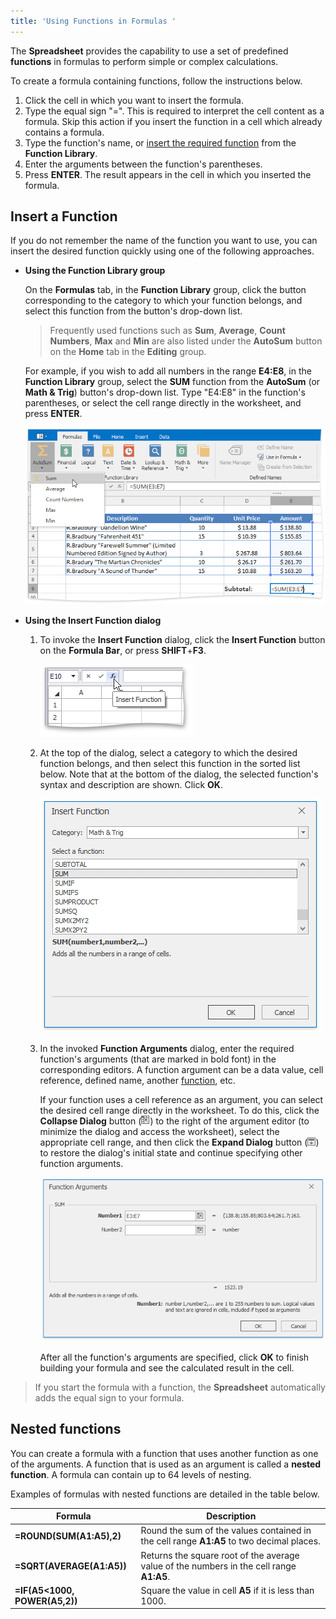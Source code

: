 ```yaml
---
title: 'Using Functions in Formulas '
---
```

The **Spreadsheet** provides the capability to use a set of predefined **functions** in formulas to perform simple or complex calculations.

To create a formula containing functions, follow the instructions below.
1. Click the cell in which you want to insert the formula.
2. Type the equal sign "=". This is required to interpret the cell content as a formula. Skip this action if you insert the function in a cell which already contains a formula.
3. Type the function's name, or [insert the required function](#insertfunction) from the **Function Library**.
4. Enter the arguments between the function's parentheses.
5. Press **ENTER**. The result appears in the cell in which you inserted the formula.

## <a name="insertfunction"/>Insert a Function
If you do not remember the name of the function you want to use, you can insert the desired function quickly using one of the following approaches.
* **Using the Function Library group**
	
	On the **Formulas** tab, in the **Function Library** group, click the button corresponding to the category to which your function belongs, and select this function from the button's drop-down list.
	
	> Frequently used functions such as **Sum**, **Average**, **Count Numbers**, **Max** and **Min** are also listed under the **AutoSum** button on the **Home** tab in the **Editing** group.
	
	For example, if you wish to add all numbers in the range **E4:E8**, in the **Function Library** group, select the **SUM** function from the **AutoSum** (or **Math &amp; Trig**) button's drop-down list. Type "E4:E8" in the function's parentheses, or select the cell range directly in the worksheet, and press **ENTER**.
	
	![Spreadsheet_AutoSumExample](../../../images/Img25719.png)
* **Using the **Insert Function** dialog**
	1. To invoke the **Insert Function** dialog, click the **Insert Function** button on the **Formula Bar**, or press **SHIFT**+**F3**.
		
		![Spreadsheet_InsertFunctionButton](../../../images/Img25714.png)
	2. At the top of the dialog, select a category to which the desired function belongs, and then select this function in the sorted list below. Note that at the bottom of the dialog, the selected function's syntax and description are shown. Click **OK**.
		
		![Spreadsheet_InsertFunctionDialog](../../../images/Img25715.png)
	3. In the invoked **Function Arguments** dialog, enter the required function's arguments (that are marked in bold font) in the corresponding editors. A function argument can be a data value, cell reference, defined name, another [function](#nestedfunction), etc.
		
		If your function uses a cell reference as an argument, you can select the desired cell range directly in the worksheet. To do this, click the **Collapse Dialog** button (![SpreadsheetControl_FunctionArgumentsDialog_CollapseDialogButton](../../../images/Img23559.png)) to the right of the argument editor (to minimize the dialog and access the worksheet), select the appropriate cell range, and then click the **Expand Dialog** button (![SpreadsheetControl_FunctionArgumentsDialog_ExpandDialogButton](../../../images/Img23560.png)) to restore the dialog's initial state and continue specifying other function arguments.
		
		![Spreadsheet_FunctionArgumentsDialog](../../../images/Img25720.png)
		
		After all the function's arguments are specified, click **OK** to finish building your formula and see the calculated result in the cell.

> If you start the formula with a function, the **Spreadsheet** automatically adds the equal sign to your formula.

## <a name="nestedfunction"/>Nested functions
You can create a formula with a function that uses another function as one of the arguments. A function that is used as an argument is called a **nested function**. A formula can contain up to 64 levels of nesting.

Examples of formulas with nested functions are detailed in the table below.

| Formula | Description |
|---|---|
| **=ROUND(SUM(A1:A5),2)** | Round the sum of the values contained in the cell range **A1:A5** to two decimal places. |
| **=SQRT(AVERAGE(A1:A5))** | Returns the square root of the average value of the numbers in the cell range **A1:A5**. |
| **=IF(A5&lt;1000, POWER(A5,2))** | Square the value in cell **A5** if it is less than 1000. |